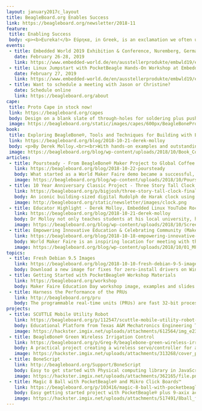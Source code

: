 ```yaml
---
layout: january2017c_layout
title: BeagleBoard.org Enables Success
link: https://beagleboard.org/newsletter/2018-11
feature:
 title: Enabling Success
 body: <p><b>Eureka!</b> Εύρηκα, in Greek, is an exclamation we often use to celebrate the success of a discovery or invention. Its first use is attributed to ancient Greek mathematician and inventor Archimedes.</p><p>One of the greatest feelings an inventor can experience is that moment when something works, when the code is de-bugged, when the pieces come together. Enabling success, supporting invention, and encouraging entrepreneurship is the foundation of the BeagleBoard.org community. Open Source hardware and software is by its very nature a place for creativity to blossom into successful invention.</p><p>We’ve just returned from <a href="https://beagleboard.org/blog/2018-10-18-empowering-innovative-education-celebrating-community-maker-faire-nyc">Maker Faire New York</a>, a great place to interact with creative inventors and educators of all ages, backgrounds, and experience levels. In this month’s dish, learn more about community members who have taken their ideas to great heights, like the <a href="https://beagleboard.org/p/bigjosh/three-story-tall-clock-final-entry-5ab263">three story tall clock</a>, or around the world, like the successful <a href="https://beagleboard.org/blog/2018-10-22-poursteady">coffee equipment company</a> who got their start at a Maker Faire. We celebrate these, and also that spark when a student shouts “Eureka!” after lighting their first LED.<br /><p>Educators, please remember to apply by November 29, 2018 for a free donation of up to 30 <a href="https://beagleboard.org/pocketbeagles-for-your-classroom">PocketBeagles® for your classroom.</a> You can participate by submitting a project. Email me at <a href="christi@beagleboard.org">christi@beagleboard.org</a> for more information.  We look forward to helping you to success.<br>&mdash;<strong>Christine Long</strong>, <em>Executive Director</em></p>
events:
 - title: Embedded World 2019 Exhibition & Conference, Nuremberg, Germany
   date: February 26-28, 2019 
   link: https://www.embedded-world.de/en/ausstellerprodukte/embwld19/exhibitor-38827067/beagleboard-org-foundation
 - title: Linux Jumpstart with PocketBeagle Hands-On Workshop at Embedded World
   date: February 27, 2019 
   link: https://www.embedded-world.de/en/ausstellerprodukte/embwld19/exhibitor-38827067/beagleboard-org-foundation
 - title: Want to schedule a meeting with Jason or Christine?
   date: Schedule online
   link: https://beagleboard.org/about
cape:
 title: Proto Cape in stock now!
 link: https://beagleboard.org/capes
 body: Design on a blank slate of through-holes for soldering plus push buttons, LEDs and I2C.
 image: https://beagleboard.org/static/images/capes/600px/BeagleBoneProtoCapeA2_Top.png
book:
 title: Exploring BeagleBone®, Tools and Techniques for Building with Embedded Linux
 link: https://beagleboard.org/blog/2018-10-21-derek-molloy
 body: <p>By Derek Molloy.<br><br>With hands-on examples and outstanding guidance this book provides detailed instructions for both hardware and software essentials.  From beginner to advanced projects such as IoT and real-time interfacing.</p>
 image: https://beagleboard.org/blog/wp-content/uploads/2018/10/Book_Cover_Shadow_300px.jpg
articles:
 - title: Poursteady - From BeagleBone® Maker Project to Global Coffee Equipment Company
   link: https://beagleboard.org/blog/2018-10-22-poursteady
   body: What started as a World Maker Faire demo became a successful, global, commercial coffee equipment company.  This IoT robotic pour-over coffee machine combines precision motion-control with speed and reliability. 
   image: https://beagleboard.org/blog/wp-content/uploads/2018/10/Poursteady-at-show.png
 - title: 10 Year Anniversary Classic Project - Three Story Tall Clock
   link: https://beagleboard.org/p/bigjosh/three-story-tall-clock-final-entry-5ab263
   body: An iconic building-sized digital Rudolph de Harak clock using 129,600 independent RGB LEDs controlled by 72 BeagleBone® Green boards provides an amazing artistic and engineering feat.
   image: http://beagleboard.org/static/newsletter/images/clock.png
 - title: Educator Highlight - Derek Molloy, Embedded Linux YouTube Rock-Star and Author
   link: https://beagleboard.org/blog/2018-10-21-derek-molloy
   body: Dr Molloy not only teaches students at his local university, he also shares his teaching materials with over one million YouTube viewers.  In this interview, he reveals why and how BeagleBone helps students and instructors succeed.
   image: https://beagleboard.org/blog/wp-content/uploads/2018/10/Screen-Shot-2018-10-19-at-8.33.03-AM.png
 - title: Empowering Innovative Education & Celebrating Community (Maker Faire NYC)
   link: https://beagleboard.org/blog/2018-10-18-empowering-innovative-education-celebrating-community-maker-faire-nyc
   body: World Maker Faire is an inspiring location for meeting with the BeagleBoard.org® community.  Check out the demos, talks and celebrations we shared.  Get started with PocketBeagle® using the educational workshop materials.
   image: https://beagleboard.org/blog/wp-content/uploads/2018/10/01_MFNYboothcrew280_1.jpg
topics:
 - title: Fresh Debian 9.5 Images
   link: https://beagleboard.org/blog/2018-10-10-fresh-debian-9-5-images
   body: Download a new image for fixes for zero-install drivers on Windows 10 and much more!
 - title: Getting Started with PocketBeagle® Workshop Materials
   link: https://beagleboard.org/workshop
   body: Maker Faire Education Day workshop image, examples and slides are now available.
 - title: Harness the Performance of the PRUs
   link: http://beagleboard.org/pru
   body: The programmable real-time units (PRUs) are fast 32-bit processors within the AM3358 with single-cycle I/O access.
projects:
 - title: SCUTTLE Mobile Utility Robot 
   link: https://beagleboard.org/p/112547/scuttle-mobile-utility-robot-from-texas-a-m-d6c2b7
   body: Educational Platform from Texas A&M Mechatronics Engineering Technology Program using BeagleBone® Blue
   image: https://hackster.imgix.net/uploads/attachments/612564/img_e2371_smB8gEhktG.JPG
 - title: BeagleBone® Green Wireless Irrigation Control
   link: https://beagleboard.org/p/Greg-R/beaglebone-green-wireless-irrigation-control-ce7c4b
   body: A practical project creating a wireless servo/controller for a home irrigation system.
   image: https://hackster.imgix.net/uploads/attachments/313268/cover_photo_Iijm9fz1MC.jpg?auto=compress%2Cformat&w=900&h=675&fit=min
 - title: BoneScript
   link: http://beagleboard.org/Support/BoneScript
   body: Easy to get started with Physical computing library in JavaScript for Node.JS and the browser
   image: https://hackster.imgix.net/uploads/attachments/362165/file.png?auto=compress%2Cformat&w=900&h=675&fit=min
 - title: Magic 8 Ball with PocketBeagle® and Mikro Click Boards™
   link: https://beagleboard.org/p/103416/magic-8-ball-with-pocketbeagle-and-mikro-click-boards-4f1bb4
   body: Easy getting started project with PocketBeagle® plus 9-axix accelerometer & OLED add-on boards
   image: https://hackster.imgix.net/uploads/attachments/517491/8ball_fifa_0q30sui8tl.jpg?auto=compress%2Cformat&w=900&h=675&fit=min
---
```

